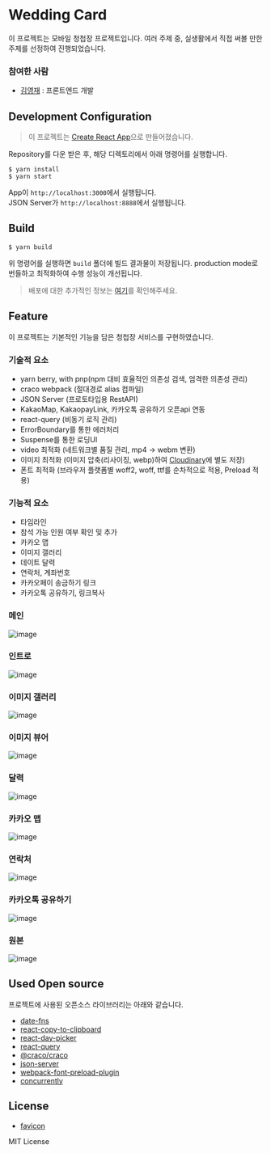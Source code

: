 # Wedding Card

이 프로젝트는 모바일 청첩장 프로젝트입니다. 여러 주제 중, 실생활에서 직접 써볼 만한 주제를 선정하여 진행되었습니다.

### 참여한 사람

- [김영재](https://github.com/kkkkYoungJae) : 프론트엔드 개발

## Development Configuration

> 이 프로젝트는 [Create React App](https://github.com/facebook/create-react-app)으로 만들어졌습니다.

Repository를 다운 받은 후, 해당 디렉토리에서 아래 명령어를 실행합니다.

```
$ yarn install
$ yarn start
```

App이 `http://localhost:3000`에서 실행됩니다.<br/>
JSON Server가 `http://localhost:8888`에서 실행됩니다.

## Build

```
$ yarn build
```

위 명령어를 실행하면 `build` 폴더에 빌드 결과물이 저장됩니다. production mode로 번들하고 최적화하여 수행 성능이 개선됩니다.

> 배포에 대한 추가적인 정보는 [여기](https://facebook.github.io/create-react-app/docs/deployment)를 확인해주세요.

## Feature

이 프로젝트는 기본적인 기능을 담은 청첩장 서비스를 구현하였습니다.

### 기술적 요소

- yarn berry, with pnp(npm 대비 효율적인 의존성 검색, 엄격한 의존성 관리)
- craco webpack (절대경로 alias 컴파일)
- JSON Server (프로토타입용 RestAPI)
- KakaoMap, KakaopayLink, 카카오톡 공유하기 오픈api 연동
- react-query (비동기 로직 관리)
- ErrorBoundary를 통한 에러처리
- Suspense를 통한 로딩UI
- video 최적화 (네트워크별 품질 관리, mp4 -> webm 변환)
- 이미지 최적화 (이미지 압축(리사이징, webp)하여 [Cloudinary](https://cloudinary.com/)에 별도 저장)
- 폰트 최적화 (브라우저 플랫폼별 woff2, woff, ttf를 순차적으로 적용, Preload 적용)

### 기능적 요소

- 타임라인
- 참석 가능 인원 여부 확인 및 추가
- 카카오 맵
- 이미지 갤러리
- 데이트 달력
- 연락처, 계좌번호
- 카카오페이 송금하기 링크
- 카카오톡 공유하기, 링크복사

### 메인

![image](https://github.com/kkkkYoungJae/WeddingCard/assets/75121415/3421458b-d7e1-4455-bc81-d95121999636)

### 인트로

![image](https://github.com/kkkkYoungJae/WeddingCard/assets/75121415/9a6551f3-b447-4adb-aefd-0b835d7a5678)

### 이미지 갤러리

![image](https://github.com/kkkkYoungJae/WeddingCard/assets/75121415/4fc97095-127d-48fd-a455-f272ebc583da)

### 이미지 뷰어

![image](https://github.com/kkkkYoungJae/WeddingCard/assets/75121415/db95decf-8e8d-4030-89e2-52ed3bbc1c45)

### 달력

![image](https://github.com/kkkkYoungJae/WeddingCard/assets/75121415/1ee69721-3333-4dbd-80d4-a8fa09234c75)

### 카카오 맵

![image](https://github.com/kkkkYoungJae/WeddingCard/assets/75121415/6cef89a1-164f-4d2c-bebb-e308abdcac0a)

### 연락처

![image](https://github.com/kkkkYoungJae/WeddingCard/assets/75121415/647a77a9-5a06-44be-85dc-6ed43517a18b)

### 카카오톡 공유하기

![image](https://github.com/kkkkYoungJae/WeddingCard/assets/75121415/3cbf3050-2ef7-4e6b-8979-28f72f8f52de)

### 원본

![image](https://github.com/kkkkYoungJae/WeddingCard/assets/75121415/416cfe9c-51bf-4417-b293-0c09a518c02e)

## Used Open source

프로젝트에 사용된 오픈소스 라이브러리는 아래와 같습니다.

- [date-fns](https://www.npmjs.com/package/date-fns)
- [react-copy-to-clipboard](https://www.npmjs.com/package/react-copy-to-clipboard)
- [react-day-picker](https://www.npmjs.com/package/react-day-picker)
- [react-query](https://www.npmjs.com/package/react-query)
- [@craco/craco](https://www.npmjs.com/package/@craco/craco)
- [json-server](https://www.npmjs.com/package/json-server)
- [webpack-font-preload-plugin](https://www.npmjs.com/package/webpack-font-preload-plugin)
- [concurrently](https://www.npmjs.com/package/concurrently)

## License

- [favicon](https://www.flaticon.com/kr/free-icon/love-letter_693423?term=%ED%8E%B8%EC%A7%80&page=1&position=10&origin=search&related_id=693423)

MIT License
